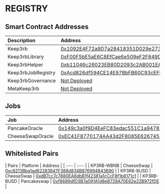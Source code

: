 # REGISTRY

## Smart Contract Addresses

| Description | Address |
| :--- | :--- |
| Keep3rb | [0x1092E4F72a9D7a28418351D029e273906aF24797](https://bscscan.com/address/0x1092E4F72a9D7a28418351D029e273906aF24797) |
| Keep3rbLibrary | [0xF00F5bE5aE6C8EfCae6e509eF2F849D885a57294](https://bscscan.com/address/0xF00F5bE5aE6C8EfCae6e509eF2F849D885a57294) |
| Keep3rbHelper | [0xb11046c26023EB80D2093c2AB001EAFEcafca2ef](https://bscscan.com/address/0xb11046c26023EB80D2093c2AB001EAFEcafca2ef) |
| Keep3rbJobRegistry | [0xAcd826df594CE14E97BbFB60C93cEFF3bd230AFC](https://bscscan.com/address/0xAcd826df594CE14E97BbFB60C93cEFF3bd230AFC) |
| Keep3rbGovernance | [Not Deployed](https://bscscan.com/address/#) |
| MetaKeep3rb | [Not Deployed](registry.md) |

## Jobs

| Job | Address |
| :--- | :--- |
| PancakeOracle | [0x149c3a0f9D4EeFC83edac551C1a947897D209c31](https://bscscan.com/address/0x149c3a0f9D4EeFC83edac551C1a947897D209c31) |
| CheeseSwapOracle | [0xEC41F8770174AA43d2F8085E62674556d31F1318](https://bscscan.com/address/0xEC41F8770174AA43d2F8085E62674556d31F1318) |


## Whitelisted Pairs

| Pairs | Platform | Address |
| :--- | :--- |
| KP3RB-WBNB | CheeseSwap | [0xc8213Bba1ad62283847F388d834B876994843B90](https://info.cheeseswap.app/pair/0xc8213Bba1ad62283847F388d834B876994843B90) |
| KP3RB-BUSD | CheeseSwap | [0xdB7cc7c7880EA6dbB1f42381a1cCcF8f1b8171c1](https://info.cheeseswap.app/pair/0xdB7cc7c7880EA6dbB1f42381a1cCcF8f1b8171c1) |
| KP3RB-BUSD | Pancakeswap | [0xf8689dfD3B7a091A1d8eB728A70E62e22B972fDE](https://pancakeswap.info/pair/0xf8689dfD3B7a091A1d8eB728A70E62e22B972fDE) |

